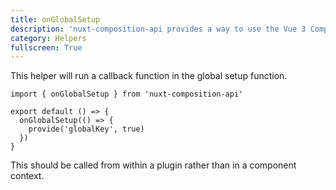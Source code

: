 ```yaml
---
title: onGlobalSetup
description: 'nuxt-composition-api provides a way to use the Vue 3 Composition API with Nuxt-specific features.'
category: Helpers
fullscreen: True
---
```


This helper will run a callback function in the global setup function.
 
```ts[~/plugins/myPlugin.js]
import { onGlobalSetup } from 'nuxt-composition-api'

export default () => {
  onGlobalSetup(() => {
    provide('globalKey', true)
  })
}
```

<alert>
This should be called from within a plugin rather than in a component context.
</alert>